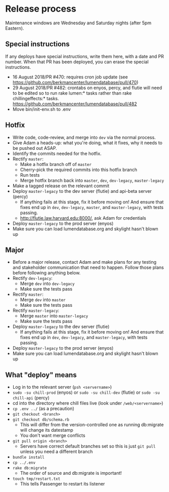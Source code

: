 # Release process

Maintenance windows are Wednesday and Saturday nights (after 5pm Eastern).

## Special instructions
If any deploys have special instructions, write them here, with a date and PR number. When that PR has been deployed, you can erase the special instructions.

* 16 August 2018/PR #470: requires cron job update (see https://github.com/berkmancenter/lumendatabase/pull/470)
* 29 August 2018/PR #482: crontabs on enyos, percy, and flutie will need to be edited so to run rake lumen:* tasks rather than rake chillingeffects:* tasks. https://github.com/berkmancenter/lumendatabase/pull/482
* Move bin/init-env.sh to .env

## Hotfix
* Write code, code-review, and merge into `dev` via the normal process.
* Give Adam a heads-up: what you're doing, what it fixes, why it needs to be pushed out ASAP.
* Identify the commits needed for the hotfix.
* Rectify `master`:
  * Make a hotfix branch off of `master`
  * Cherry-pick the required commits into this hotfix branch
  * Run tests
  * Merge hotfix branch back into `master`, `dev`, `dev-legacy`, `master-legacy`
* Make a tagged release on the relevant commit
* Deploy `master-legacy` to the dev server (flutie) and api-beta server (percy)
  * If anything fails at this stage, fix it before moving on! And ensure that fixes end up in `dev`, `dev-legacy`, `master`, and `master-legacy`, with tests passing.
  * http://flutie.law.harvard.edu:8000/, ask Adam for credentials
* Deploy `master-legacy` to the prod server (enyos)
* Make sure you can load lumendatabase.org and skylight hasn't blown up

## Major
* Before a major release, contact Adam and make plans for any testing and stakeholder communication that need to happen. Follow those plans before following anything below.
* Rectify `dev-legacy`:
  * Merge `dev` into `dev-legacy`
  * Make sure the tests pass
* Rectify `master`:
  * Merge `dev` into `master`
  * Make sure the tests pass
* Rectify `master-legacy`:
  * Merge `master` into `master-legacy`
  * Make sure the tests pass
* Deploy `master-legacy` to the dev server (flutie)
  * If anything fails at this stage, fix it before moving on! And ensure that fixes end up in `dev`, `dev-legacy`, and `master-legacy`, with tests passing.
* Deploy `master-legacy` to the prod server (enyos)
* Make sure you can load lumendatabase.org and skylight hasn't blown up

## What "deploy" means
* Log in to the relevant server (`psh <servername>`)
* `sudo -su chill-prod` (enyos) or `sudo -su chill-dev` (flutie) or `sudo -su chill-api` (percy)
* cd into the directory where chill files live (look under `/web/<servername>`)
* `cp .env ../` (as a precaution)
* `git checkout <branch>`
* `git checkout db/schema.rb`
  * This will differ from the version-controlled one as running db:migrate will change its datestamp
  * You don't want merge conflicts
* `git pull origin <branch>`
  * Servers have correct default branches set so this is just `git pull` unless you need a different branch
* `bundle install`
* `cp ../.env`
* `rake db:migrate`
  - The order of source and db:migrate is important!
* `touch tmp/restart.txt`
  * This tells Passenger to restart its listener
